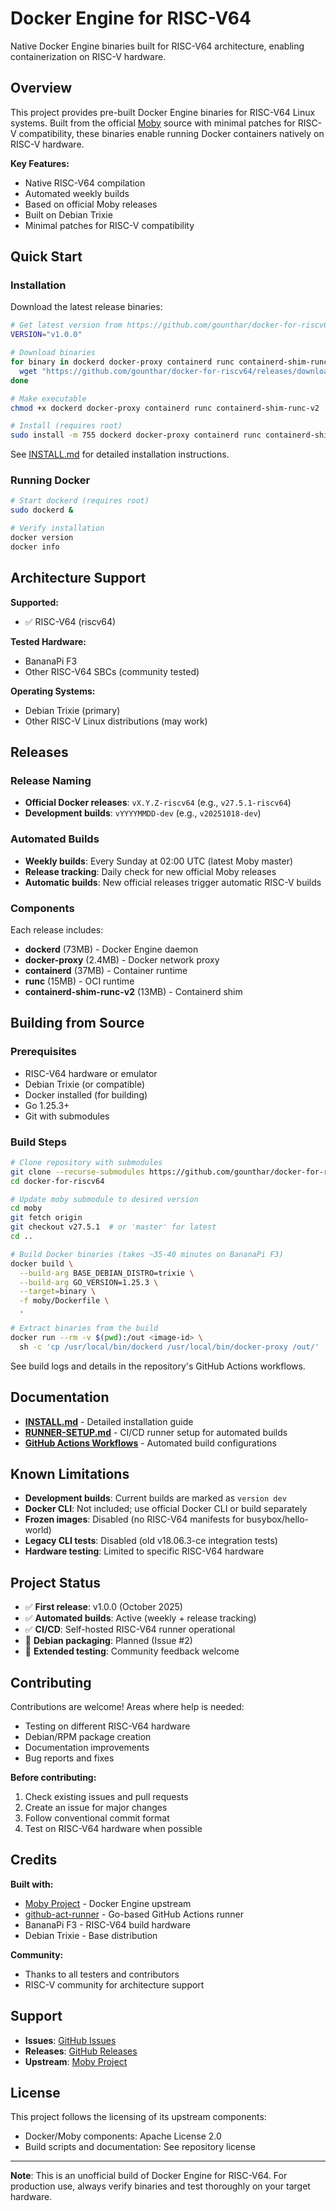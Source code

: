 # Docker Engine for RISC-V64

Native Docker Engine binaries built for RISC-V64 architecture, enabling containerization on RISC-V hardware.

## Overview

This project provides pre-built Docker Engine binaries for RISC-V64 Linux systems. Built from the official [Moby](https://github.com/moby/moby) source with minimal patches for RISC-V compatibility, these binaries enable running Docker containers natively on RISC-V hardware.

**Key Features:**
- Native RISC-V64 compilation
- Automated weekly builds
- Based on official Moby releases
- Built on Debian Trixie
- Minimal patches for RISC-V compatibility

## Quick Start

### Installation

Download the latest release binaries:

```bash
# Get latest version from https://github.com/gounthar/docker-for-riscv64/releases
VERSION="v1.0.0"

# Download binaries
for binary in dockerd docker-proxy containerd runc containerd-shim-runc-v2; do
  wget "https://github.com/gounthar/docker-for-riscv64/releases/download/${VERSION}/${binary}"
done

# Make executable
chmod +x dockerd docker-proxy containerd runc containerd-shim-runc-v2

# Install (requires root)
sudo install -m 755 dockerd docker-proxy containerd runc containerd-shim-runc-v2 /usr/local/bin/
```

See [INSTALL.md](INSTALL.md) for detailed installation instructions.

### Running Docker

```bash
# Start dockerd (requires root)
sudo dockerd &

# Verify installation
docker version
docker info
```

## Architecture Support

**Supported:**
- ✅ RISC-V64 (riscv64)

**Tested Hardware:**
- BananaPi F3
- Other RISC-V64 SBCs (community tested)

**Operating Systems:**
- Debian Trixie (primary)
- Other RISC-V Linux distributions (may work)

## Releases

### Release Naming

- **Official Docker releases**: `vX.Y.Z-riscv64` (e.g., `v27.5.1-riscv64`)
- **Development builds**: `vYYYYMMDD-dev` (e.g., `v20251018-dev`)

### Automated Builds

- **Weekly builds**: Every Sunday at 02:00 UTC (latest Moby master)
- **Release tracking**: Daily check for new official Moby releases
- **Automatic builds**: New official releases trigger automatic RISC-V builds

### Components

Each release includes:
- **dockerd** (73MB) - Docker Engine daemon
- **docker-proxy** (2.4MB) - Docker network proxy
- **containerd** (37MB) - Container runtime
- **runc** (15MB) - OCI runtime
- **containerd-shim-runc-v2** (13MB) - Containerd shim

## Building from Source

### Prerequisites

- RISC-V64 hardware or emulator
- Debian Trixie (or compatible)
- Docker installed (for building)
- Go 1.25.3+
- Git with submodules

### Build Steps

```bash
# Clone repository with submodules
git clone --recurse-submodules https://github.com/gounthar/docker-for-riscv64.git
cd docker-for-riscv64

# Update moby submodule to desired version
cd moby
git fetch origin
git checkout v27.5.1  # or 'master' for latest
cd ..

# Build Docker binaries (takes ~35-40 minutes on BananaPi F3)
docker build \
  --build-arg BASE_DEBIAN_DISTRO=trixie \
  --build-arg GO_VERSION=1.25.3 \
  --target=binary \
  -f moby/Dockerfile \
  .

# Extract binaries from the build
docker run --rm -v $(pwd):/out <image-id> \
  sh -c 'cp /usr/local/bin/dockerd /usr/local/bin/docker-proxy /out/'
```

See build logs and details in the repository's GitHub Actions workflows.

## Documentation

- **[INSTALL.md](INSTALL.md)** - Detailed installation guide
- **[RUNNER-SETUP.md](RUNNER-SETUP.md)** - CI/CD runner setup for automated builds
- **[GitHub Actions Workflows](.github/workflows/)** - Automated build configurations

## Known Limitations

- **Development builds**: Current builds are marked as `version dev`
- **Docker CLI**: Not included; use official Docker CLI or build separately
- **Frozen images**: Disabled (no RISC-V64 manifests for busybox/hello-world)
- **Legacy CLI tests**: Disabled (old v18.06.3-ce integration tests)
- **Hardware testing**: Limited to specific RISC-V64 hardware

## Project Status

- ✅ **First release**: v1.0.0 (October 2025)
- ✅ **Automated builds**: Active (weekly + release tracking)
- ✅ **CI/CD**: Self-hosted RISC-V64 runner operational
- 🚧 **Debian packaging**: Planned (Issue #2)
- 🚧 **Extended testing**: Community feedback welcome

## Contributing

Contributions are welcome! Areas where help is needed:

- Testing on different RISC-V64 hardware
- Debian/RPM package creation
- Documentation improvements
- Bug reports and fixes

**Before contributing:**
1. Check existing issues and pull requests
2. Create an issue for major changes
3. Follow conventional commit format
4. Test on RISC-V64 hardware when possible

## Credits

**Built with:**
- [Moby Project](https://github.com/moby/moby) - Docker Engine upstream
- [github-act-runner](https://github.com/ChristopherHX/github-act-runner) - Go-based GitHub Actions runner
- BananaPi F3 - RISC-V64 build hardware
- Debian Trixie - Base distribution

**Community:**
- Thanks to all testers and contributors
- RISC-V community for architecture support

## Support

- **Issues**: [GitHub Issues](https://github.com/gounthar/docker-for-riscv64/issues)
- **Releases**: [GitHub Releases](https://github.com/gounthar/docker-for-riscv64/releases)
- **Upstream**: [Moby Project](https://github.com/moby/moby)

## License

This project follows the licensing of its upstream components:
- Docker/Moby components: Apache License 2.0
- Build scripts and documentation: See repository license

---

**Note**: This is an unofficial build of Docker Engine for RISC-V64. For production use, always verify binaries and test thoroughly on your target hardware.
